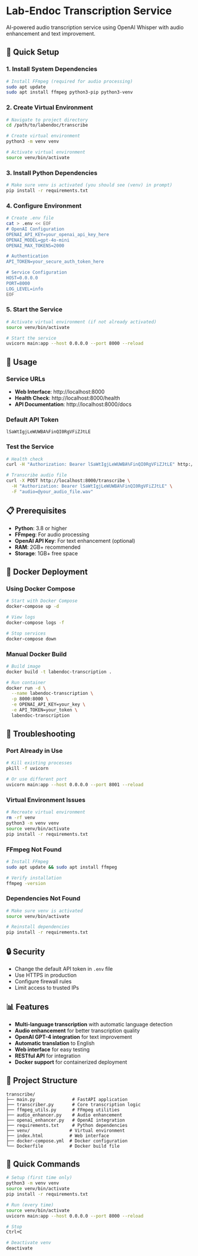 # Lab-Endoc Transcription Service

AI-powered audio transcription service using OpenAI Whisper with audio enhancement and text improvement.

## 🚀 Quick Setup

### 1. Install System Dependencies
```bash
# Install FFmpeg (required for audio processing)
sudo apt update
sudo apt install ffmpeg python3-pip python3-venv
```

### 2. Create Virtual Environment
```bash
# Navigate to project directory
cd /path/to/labendoc/transcribe

# Create virtual environment
python3 -m venv venv

# Activate virtual environment
source venv/bin/activate
```

### 3. Install Python Dependencies
```bash
# Make sure venv is activated (you should see (venv) in prompt)
pip install -r requirements.txt
```

### 4. Configure Environment
```bash
# Create .env file
cat > .env << EOF
# OpenAI Configuration
OPENAI_API_KEY=your_openai_api_key_here
OPENAI_MODEL=gpt-4o-mini
OPENAI_MAX_TOKENS=2000

# Authentication
API_TOKEN=your_secure_auth_token_here

# Service Configuration
HOST=0.0.0.0
PORT=8000
LOG_LEVEL=info
EOF
```

### 5. Start the Service
```bash
# Activate virtual environment (if not already activated)
source venv/bin/activate

# Start the service
uvicorn main:app --host 0.0.0.0 --port 8000 --reload
```

## 🔧 Usage

### Service URLs
- **Web Interface**: http://localhost:8000
- **Health Check**: http://localhost:8000/health
- **API Documentation**: http://localhost:8000/docs

### Default API Token
```
lSaWtIgjLeWUWBA%FinQI0RgVFiZJtLE
```

### Test the Service
```bash
# Health check
curl -H "Authorization: Bearer lSaWtIgjLeWUWBA%FinQI0RgVFiZJtLE" http://localhost:8000/health

# Transcribe audio file
curl -X POST http://localhost:8000/transcribe \
  -H "Authorization: Bearer lSaWtIgjLeWUWBA%FinQI0RgVFiZJtLE" \
  -F "audio=@your_audio_file.wav"
```

## 📋 Prerequisites

- **Python**: 3.8 or higher
- **FFmpeg**: For audio processing
- **OpenAI API Key**: For text enhancement (optional)
- **RAM**: 2GB+ recommended
- **Storage**: 1GB+ free space

## 🐳 Docker Deployment

### Using Docker Compose
```bash
# Start with Docker Compose
docker-compose up -d

# View logs
docker-compose logs -f

# Stop services
docker-compose down
```

### Manual Docker Build
```bash
# Build image
docker build -t labendoc-transcription .

# Run container
docker run -d \
  --name labendoc-transcription \
  -p 8000:8000 \
  -e OPENAI_API_KEY=your_key \
  -e API_TOKEN=your_token \
  labendoc-transcription
```

## 🚨 Troubleshooting

### Port Already in Use
```bash
# Kill existing processes
pkill -f uvicorn

# Or use different port
uvicorn main:app --host 0.0.0.0 --port 8001 --reload
```

### Virtual Environment Issues
```bash
# Recreate virtual environment
rm -rf venv
python3 -m venv venv
source venv/bin/activate
pip install -r requirements.txt
```

### FFmpeg Not Found
```bash
# Install FFmpeg
sudo apt update && sudo apt install ffmpeg

# Verify installation
ffmpeg -version
```

### Dependencies Not Found
```bash
# Make sure venv is activated
source venv/bin/activate

# Reinstall dependencies
pip install -r requirements.txt
```

## 🔒 Security

- Change the default API token in `.env` file
- Use HTTPS in production
- Configure firewall rules
- Limit access to trusted IPs

## 📊 Features

- **Multi-language transcription** with automatic language detection
- **Audio enhancement** for better transcription quality
- **OpenAI GPT-4 integration** for text improvement
- **Automatic translation** to English
- **Web interface** for easy testing
- **RESTful API** for integration
- **Docker support** for containerized deployment

## 📁 Project Structure

```
transcribe/
├── main.py              # FastAPI application
├── transcriber.py       # Core transcription logic
├── ffmpeg_utils.py      # FFmpeg utilities
├── audio_enhancer.py    # Audio enhancement
├── openai_enhancer.py   # OpenAI integration
├── requirements.txt     # Python dependencies
├── venv/               # Virtual environment
├── index.html          # Web interface
├── docker-compose.yml  # Docker configuration
└── Dockerfile          # Docker build file
```

## 🎯 Quick Commands

```bash
# Setup (first time only)
python3 -m venv venv
source venv/bin/activate
pip install -r requirements.txt

# Run (every time)
source venv/bin/activate
uvicorn main:app --host 0.0.0.0 --port 8000 --reload

# Stop
Ctrl+C

# Deactivate venv
deactivate
``` 
